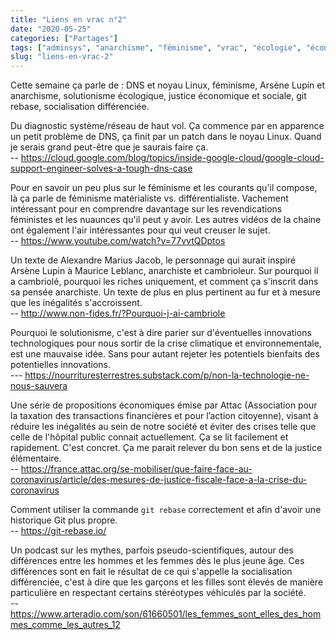 ```yaml
---
title: "Liens en vrac n°2"
date: "2020-05-25"
categories: ["Partages"]
tags: ["adminsys", "anarchisme", "féminisme", "vrac", "écologie", "économie"]
slug: "liens-en-vrac-2"
---
```


Cette semaine ça parle de : DNS et noyau Linux, féminisme, Arsène Lupin et anarchisme, solutionisme écologique, justice économique et sociale, git rebase, socialisation différenciée.

Du diagnostic système/réseau de haut vol. Ça commence par en apparence un petit problème de DNS, ça finit par un patch dans le noyau Linux. Quand je serais grand peut-être que je saurais faire ça.  
-- <https://cloud.google.com/blog/topics/inside-google-cloud/google-cloud-support-engineer-solves-a-tough-dns-case>

Pour en savoir un peu plus sur le féminisme et les courants qu'il compose, là ça parle de féminisme matérialiste vs. différentialiste. Vachement intéressant pour en comprendre davantage sur les revendications féministes et les nuaunces qu'il peut y avoir. Les autres vidéos de la chaine ont également l'air intéressantes pour qui veut creuser le sujet.  
-- <https://www.youtube.com/watch?v=77vvtQDptos>

Un texte de Alexandre Marius Jacob, le personnage qui aurait inspiré Arsène Lupin à Maurice Leblanc, anarchiste et cambrioleur. Sur pourquoi il a cambriolé, pourquoi les riches uniquement, et comment ça s'inscrit dans sa pensée anarchiste. Un texte de plus en plus pertinent au fur et à mesure que les inégalités s'accroissent.  
-- <http://www.non-fides.fr/?Pourquoi-j-ai-cambriole>

Pourquoi le solutionisme, c'est à dire parier sur d'éventuelles innovations technologiques pour nous sortir de la crise climatique et environnementale, est une mauvaise idée. Sans pour autant rejeter les potentiels bienfaits des potentielles innovations.  
--- <https://nourrituresterrestres.substack.com/p/non-la-technologie-ne-nous-sauvera>

Une série de propositions économiques émise par Attac (Association pour la taxation des transactions financières et pour l’action citoyenne), visant à réduire les inégalités au sein de notre société et éviter des crises telle que celle de l'hôpital public connait actuellement. Ça se lit facilement et rapidement. C'est concret. Ça me parait relever du bon sens et de la justice élémentaire.  
-- <https://france.attac.org/se-mobiliser/que-faire-face-au-coronavirus/article/des-mesures-de-justice-fiscale-face-a-la-crise-du-coronavirus>

Comment utiliser la commande `git rebase` correctement et afin d'avoir une historique Git plus propre.  
-- <https://git-rebase.io/>

Un podcast sur les mythes, parfois pseudo-scientifiques, autour des différences entre les hommes et les femmes dès le plus jeune âge. Ces différences sont en fait le résultat de ce qui s'appelle la socialisation différenciée, c'est à dire que les garçons et les filles sont élevés de manière particulière en respectant certains stéréotypes véhiculés par la société.  
-- <https://www.arteradio.com/son/61660501/les_femmes_sont_elles_des_hommes_comme_les_autres_12>

